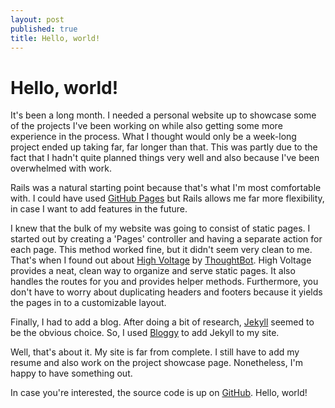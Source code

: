```yaml
---
layout: post
published: true
title: Hello, world!
---
```


# Hello, world! #

It's been a long month. I needed a personal website up to showcase some of the projects I've been working on while also getting some more experience in the process. What I thought would only be a week-long project ended up taking far, far longer than that. This was partly due to the fact that I hadn't quite planned things very well and also because I've been overwhelmed with work.

Rails was a natural starting point because that's what I'm most comfortable with. I could have used [GitHub Pages](http://pages.github.com/) but Rails allows me far more flexibility, in case I want to add features in the future.

I knew that the bulk of my website was going to consist of static pages. I started out by creating a 'Pages' controller and having a separate action for each page. This method worked fine, but it didn't seem very clean to me. That's when I found out about [High Voltage](https://github.com/thoughtbot/high_voltage) by [ThoughtBot](http://thoughtbot.com/). High Voltage provides a neat, clean way to organize and serve static pages. It also handles the routes for you and provides helper methods. Furthermore, you don't have to worry about duplicating headers and footers because it yields the pages in to a customizable layout.

Finally, I had to add a blog. After doing a bit of research, [Jekyll](https://github.com/mojombo/jekyll) seemed to be the obvious choice. So, I used [Bloggy](https://blog.engineyard.com/2012/introducing-bloggy-a-simple-way-to-add-a-jekyll-blog-to-any-rails-application) to add Jekyll to my site.

Well, that's about it. My site is far from complete. I still have to add my resume and also work on the project showcase page. Nonetheless, I'm happy to have something out.

In case you're interested, the source code is up on [GitHub](https://github.com/Mutinix/gauravjhaveri.com). Hello, world!